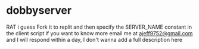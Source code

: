 # dobbyserver
RAT i guess
Fork it to replit and then specify the SERVER_NAME constant in the client script
if you want to know more email me at ajeff9752@gmail.com and I will respond within a day, I don't wanna add a full description here
